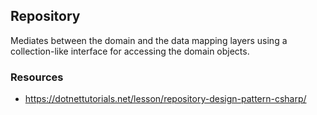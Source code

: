 ## Repository 

Mediates between the domain and the data mapping layers using a collection-like interface for accessing the domain objects.


### Resources
* https://dotnettutorials.net/lesson/repository-design-pattern-csharp/
